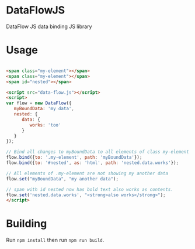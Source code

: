 # DataFlowJS
DataFlow JS data binding JS library

# Usage

```html

<span class="my-element"></span>
<span class="my-element"></span>
<span id="nested"></span>

<script src="data-flow.js"></script>
<script>
var flow = new DataFlow({
   myBoundData: 'my data',
   nested: {
      data: {
         works: 'too'
      }
   }
});

// Bind all changes to myBoundData to all elements of class my-element
flow.bind({to: '.my-element', path: 'myBoundData'});
flow.bind({to: '#nested', as: 'html', path: 'nested.data.works'});

// All elements of .my-element are not showing my another data
flow.set("myBoundData", "my another data");

// span with id nested now has bold text also works as contents.
flow.set('nested.data.works', "<strong>also works</strong>");
</script>
```

# Building

Run `npm install` then run `npm run build`.
